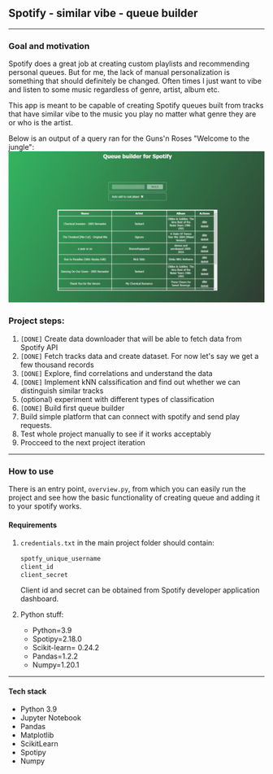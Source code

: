 ## Spotify - similar vibe - queue builder
***
### Goal and motivation
Spotify does a great job at creating custom playlists and recommending personal queues. 
But for me, the lack of manual personalization is something that should definitely be changed. Often times I just want to vibe and listen to some music regardless of genre, artist, album etc.

This app is meant to be capable of creating Spotify queues built from tracks that have similar vibe to the music you play no matter what genre they are or who is the artist.  


Below is an output of a query ran for the Guns'n Roses "Welcome to the jungle":
![UI example](notes/ui.png)

### Project steps:
1. `[DONE]` Create data downloader that will be able to fetch data from Spotify API
1. `[DONE]` Fetch tracks data and create dataset. For now let's say we get a few thousand records
1. `[DONE]` Explore, find correlations and understand the data
1. `[DONE]` Implement kNN calssification and find out whether we can distinguish similar tracks
1. (optional) experiment with different types of classification
1. `[DONE]` Build first queue builder
1. Build simple platform that can connect with spotify and send play requests. 
1. Test whole project manually to see if it works acceptably
1. Procceed to the next project iteration

***
### How to use
There is an entry point, `overview.py`, from which you can easily run the project and see how the basic functionality of creating queue and adding it to your spotify works.

####  **Requirements**
1. `credentials.txt` in the main project folder should contain: 

    ```
    spotfy_unique_username
    client_id
    client_secret
    ```
    Client id and secret can be obtained from Spotify developer application dashboard.
1. Python stuff:  
    * Python=3.9
    * Spotipy=2.18.0
    * Scikit-learn= 0.24.2
    * Pandas=1.2.2
    * Numpy=1.20.1


***
#### Tech stack
* Python 3.9
* Jupyter Notebook
* Pandas
* Matplotlib
* ScikitLearn
* Spotipy
* Numpy
 
